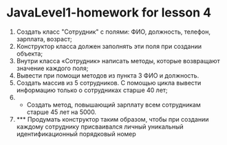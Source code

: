 # JavaLevel1-homework for lesson 4

 1.   Создать класс "Сотрудник" с полями: ФИО, должность, телефон, зарплата, возраст;
 2.   Конструктор класса должен заполнять эти поля при создании объекта;
 3.   Внутри класса «Сотрудник» написать методы, которые возвращают значение каждого поля;
 4.   Вывести при помощи методов из пункта 3 ФИО и должность.
 5.   Создать массив из 5 сотрудников. С помощью цикла вывести информацию только о сотрудниках старше 40 лет;
 6.   * Создать метод, повышающий зарплату всем сотрудникам старше 45 лет на 5000.
 7.   *** Продумать конструктор таким образом, чтобы при создании каждому сотруднику присваивался личный уникальный идентификационный порядковый номер
